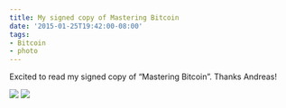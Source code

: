 ```yaml
---
title: My signed copy of Mastering Bitcoin
date: '2015-01-25T19:42:00-08:00'
tags:
- Bitcoin
- photo
---
```

Excited to read my signed copy of “Mastering Bitcoin”.  Thanks Andreas!

![](https://78.media.tumblr.com/e0b4fc61bbea2b9b6ffa5fa48b6a947b/tumblr_nj2hxa37Ry1qmuf0yo1_400.jpg)
![](https://78.media.tumblr.com/65c11a6c4cfaaef4f0502b23e5a53fe5/tumblr_nj2hxa37Ry1qmuf0yo2_400.jpg)
